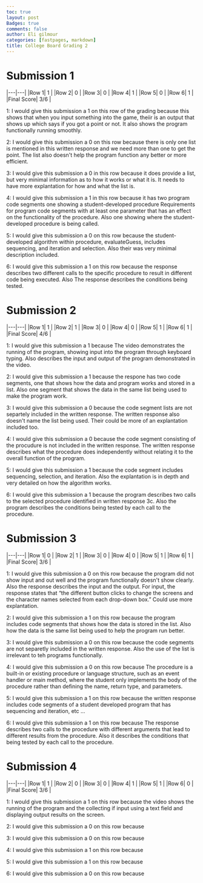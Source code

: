 ```yaml
---
toc: true
layout: post
Badges: true
comments: false
author: Eli gilmour
categories: [fastpages, markdown]
title: College Board Grading 2
---
```


# Submission 1

|---|---|
|Row 1| 1 | 
|Row 2| 0 | 
|Row 3| 0 |
|Row 4| 1 |
|Row 5| 0 |
|Row 6| 1  |
|Final Score| 3/6 |

1: I would give this submission a 1 on this row of the grading because this shows that when you input something into the game, theiir is an output that shows up which says if you got a point or not. It also shows the program functionally running smoothly.

2: I would give this submission a 0 on this row because there is only one list is mentioned in this written response and we need more than one to get the point. The list also doesn't help the program function any better or more efficient.

3: I would give this submission a 0 in this row because it does provide a list, but very minimal information as to how it works or what it is. It needs to have more explantation for how and what the list is. 

4: I would give this submission a 1 in this row because it has two program code segments one showing a student-developed procedure Requirements for program code segments with at least one parameter that has an effect
on the functionality of the procedure. Also one showing where the student-developed procedure is being called.

5: I would give this submission a 0 on this row because the student-developed algorithm within procedure, evaluateGuess, includes sequencing,
and iteration and selection. Also their was very minimal description included.

6: I would give this submission a 1 on this row because the response describes two different calls to the specific procedure to result in different code
being executed. Also The response describes the conditions being tested.

# Submission 2 

|---|---|
|Row 1| 1 | 
|Row 2| 1 | 
|Row 3| 0 |
|Row 4| 0 |
|Row 5| 1 |
|Row 6| 1 |
|Final Score| 4/6 |

1: I would give this submission a 1 because The video demonstrates the running of the program, showing input into the program through keyboard typing. Also describes the input and output of the program demonstrated in the video. 

2: I would give this submission a 1 because the respone has two code segments, one that shows how the data and program works and stored in a list. Also one segment that shows the data in the same list being used to make the program work.

3: I would give this submission a 0 because the code segment lists are not separtely included in the written response. The written response also doesn't name the list being used. Their could be more of an explantation included too.

4: I would give this submission a 0 because the code segment consisting of the procudure is not included in the written response. The written response describes what the procedure does independently without relating it to the
overall function of the program.

5: I would give this submission a 1 because the code segment includes sequencing, selection, and iteration. Also the explantation is in depth and very detailed on how the algorithm works.

6: I would give this submission a 1 because the program describes two calls to the selected procedure
identified in written response 3c. Also the program describes the conditions being tested by each call to the procedure. 

# Submission 3 

|---|---|
|Row 1| 0 | 
|Row 2| 1 | 
|Row 3| 0 |
|Row 4| 0 |
|Row 5| 1 |
|Row 6| 1 |
|Final Score| 3/6 |

1: I would give this submission a 0 on this row because the program did not show input and out well and the program functionally doesn't show clearly. Also the response describes the input and the output. For input, the response states that “the
different button clicks to change the screens and the character names selected from each
drop-down box.” Could use more explantation.

2: I would give this submission a 1 on this row because the program includes code segments that shows how the data is stored in the list. Also how the data is the same list being used to help the program run better. 

3: I would give this submission a 0 on this row because the code segments are not separetly included in the written response. Also the use of the list is irrelevant to teh programs functionally.

4: I would give this submission a 0 on this row because The procedure is a built-in or existing procedure or language structure, such as an event handler or
main method, where the student only implements the body of the procedure rather than defining the name, return type, and parameters. 

5: I would give this submission a 1 on this row because the written response includes code segments of a student developed program that has sequencing and iteration, etc ...

6: I would give this submission a 1 on this row because The response describes two calls to the procedure with different arguments that lead to different results from the procedure. Also it describes the conditions that being tested by each call to the procedure.

# Submission 4 

|---|---|
|Row 1| 1 | 
|Row 2| 0 | 
|Row 3| 0 |
|Row 4| 1 |
|Row 5| 1 |
|Row 6| 0 |
|Final Score| 3/6 |

1: I would give this submission a 1 on this row because the video shows the running of the program and the collecting if input using a text field and displaying output results on the screen.

2: I would give this submission a 0 on this row because 

3: I would give this submission a 0 on this row because 

4: I would give this submission a 1 on this row because 

5: I would give this submission a 1 on this row because 

6: I would give this submission a 0 on this row because 
